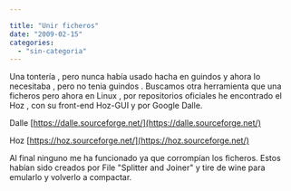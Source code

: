 ```yaml
---

title: "Unir ficheros"
date: "2009-02-15"
categories: 
  - "sin-categoria"
---
```


Una tontería , pero nunca había usado hacha en guindos y ahora lo necesitaba , pero no tenia guindos . Buscamos otra herramienta que una ficheros pero ahora en Linux , por repositorios oficiales he encontrado el Hoz , con su front-end Hoz-GUI y por Google Dalle.

Dalle [https://dalle.sourceforge.net/](https://dalle.sourceforge.net/)

Hoz [https://hoz.sourceforge.net/](https://hoz.sourceforge.net/)

Al final ninguno me ha funcionado ya que corrompían los ficheros. Estos habían sido creados por File "Splitter and Joiner" y tire de wine para emularlo y volverlo a compactar.
